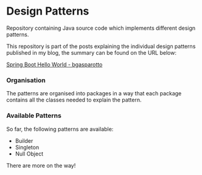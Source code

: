 # Design Patterns

Repository containing Java source code which implements different design patterns.

This repository is part of the posts explaining the individual design patterns published in my blog, the summary can be found on the URL below:

[Spring Boot Hello World - bgasparotto](https://bgasparotto.com/spring-boot-hello-world/)

### Organisation

The patterns are organised into packages in a way that each package contains all the classes needed to explain the pattern.

### Available Patterns

So far, the following patterns are available:

 - Builder
 - Singleton
 - Null Object

There are more on the way!
